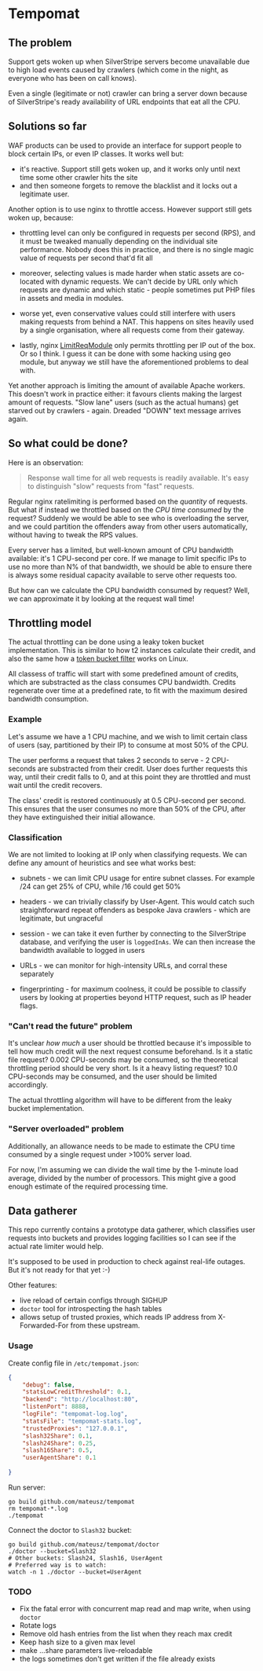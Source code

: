 # Tempomat

## The problem

Support gets woken up when SilverStripe servers become unavailable due to high load events caused by crawlers (which come in the night, as everyone who has been on call knows).

Even a single (legitimate or not) crawler can bring a server down because of SilverStripe's ready availability of URL endpoints that eat all the CPU.

## Solutions so far

WAF products can be used to provide an interface for support people to block certain IPs, or even IP classes. It works well but:

* it's reactive. Support still gets woken up, and it works only until next time some other crawler hits the site
* and then someone forgets to remove the blacklist and it locks out a legitimate user.

Another option is to use nginx to throttle access. However support still gets woken up, because:

* throttling level can only be configured in requests per second (RPS), and it must be tweaked manually depending on the individual site performance. Nobody does this in practice, and there is no single magic value of requests per second that'd fit all

* moreover, selecting values is made harder when static assets are co-located with dynamic requests. We can't decide by URL only which requests are dynamic and which static - people sometimes put PHP files in assets and media in modules.

* worse yet, even conservative values could still interfere with users making requests from behind a NAT. This happens on sites heavily used by a single organisation, where all requests come from their gateway.

* lastly, nginx [LimitReqModule](http://nginx.org/en/docs/http/ngx_http_limit_req_module.html) only permits throttling per IP out of the box. Or so I think. I guess it can be done with some hacking using geo module, but anyway we still have the aforementioned problems to deal with.

Yet another approach is limiting the amount of available Apache workers. This doesn't work in practice either: it favours clients making the largest amount of requests. "Slow lane" users (such as the actual humans) get starved out by crawlers - again. Dreaded "DOWN" text message arrives again.

## So what could be done?

Here is an observation:

> Response wall time for all web requests is readily available. It's easy to distinguish "slow" requests from "fast" requests.

Regular nginx ratelimiting is performed based on the *quantity* of requests. But what if instead we throttled based on the *CPU time consumed* by the request? Suddenly we would be able to see who is overloading the server, and we could partition the offenders away from other users automatically, without having to tweak the RPS values.

Every server has a limited, but well-known amount of CPU bandwidth available: it's 1 CPU-second per core. If we manage to limit specific IPs to use no more than N% of that bandwidth, we should be able to ensure there is always some residual capacity available to serve other requests too.

But how can we calculate the CPU bandwidth consumed by request? Well, we can approximate it by looking at the request wall time!

## Throttling model

The actual throttling can be done using a leaky token bucket implementation. This is similar to how t2 instances calculate their credit, and also the same how a [token bucket filter](http://www.tldp.org/HOWTO/html_single/Traffic-Control-HOWTO/#qs-tbf) works on Linux.

All classess of traffic will start with some predefined amount of credits, which are substracted as the class consumes CPU bandwidth. Credits regenerate over time at a predefined rate, to fit with the maximum desired bandwidth consumption.

### Example

Let's assume we have a 1 CPU machine, and we wish to limit certain class of users (say, partitioned by their IP) to consume at most 50% of the CPU.

The user performs a request that takes 2 seconds to serve - 2 CPU-seconds are substracted from their credit. User does further requests this way, until their credit falls to 0, and at this point they are throttled and must wait until the credit recovers.

The class' credit is restored continuously at 0.5 CPU-second per second. This ensures that the user consumes no more than 50% of the CPU, after they have extinguished their initial allowance.

### Classification

We are not limited to looking at IP only when classifying requests. We can define any amount of heuristics and see what works best:

* subnets - we can limit CPU usage for entire subnet classes. For example /24 can get 25% of CPU, while /16 could get 50%

* headers - we can trivially classify by User-Agent. This would catch such straightforward repeat offenders as bespoke Java crawlers - which are legitimate, but ungraceful

* session - we can take it even further by connecting to the SilverStripe database, and verifying the user is `loggedInAs`. We can then increase the bandwidth available to logged in users

* URLs - we can monitor for high-intensity URLs, and corral these separately

* fingerprinting - for maximum coolness, it could be possible to classify users by looking at properties beyond HTTP request, such as IP header flags.

### "Can't read the future" problem

It's unclear *how much* a user should be throttled because it's impossible to tell how much credit will the next request consume beforehand. Is it a static file request? 0.002 CPU-seconds may be consumed, so the theoretical throttling period should be very short. Is it a heavy listing request? 10.0 CPU-seconds may be consumed, and the user should be limited accordingly.

The actual throttling algorithm will have to be different from the leaky bucket implementation.

### "Server overloaded" problem

Additionally, an allowance needs to be made to estimate the CPU time consumed by a single request under >100% server load.

For now, I'm assuming we can divide the wall time by the 1-minute load average, divided by the number of processors. This might give a good enough estimate of the required processing time.

## Data gatherer

This repo currently contains a prototype data gatherer, which classifies user requests into buckets and provides logging facilities so I can see if the actual rate limiter would help.

It's supposed to be used in production to check against real-life outages. But it's not ready for that yet :-)

Other features:

* live reload of certain configs through SIGHUP
* `doctor` tool for introspecting the hash tables
* allows setup of trusted proxies, which reads IP address from X-Forwarded-For from these upstream.

### Usage

Create config file in `/etc/tempomat.json`:

```json
{
	"debug": false,
	"statsLowCreditThreshold": 0.1,
	"backend": "http://localhost:80",
	"listenPort": 8888,
	"logFile": "tempomat-log.log",
	"statsFile": "tempomat-stats.log",
	"trustedProxies": "127.0.0.1",
	"slash32Share": 0.1,
	"slash24Share": 0.25,
	"slash16Share": 0.5,
	"userAgentShare": 0.1
	
}
```

Run server:

```
go build github.com/mateusz/tempomat
rm tempomat-*.log
./tempomat
```

Connect the doctor to `Slash32` bucket:

```
go build github.com/mateusz/tempomat/doctor
./doctor --bucket=Slash32
# Other buckets: Slash24, Slash16, UserAgent
# Preferred way is to watch:
watch -n 1 ./doctor --bucket=UserAgent
```

### TODO

- Fix the fatal error with concurrent map read and map write, when using `doctor`
- Rotate logs
- Remove old hash entries from the list when they reach max credit
- Keep hash size to a given max level
- make ...share parameters live-reloadable
- the logs sometimes don't get written if the file already exists













